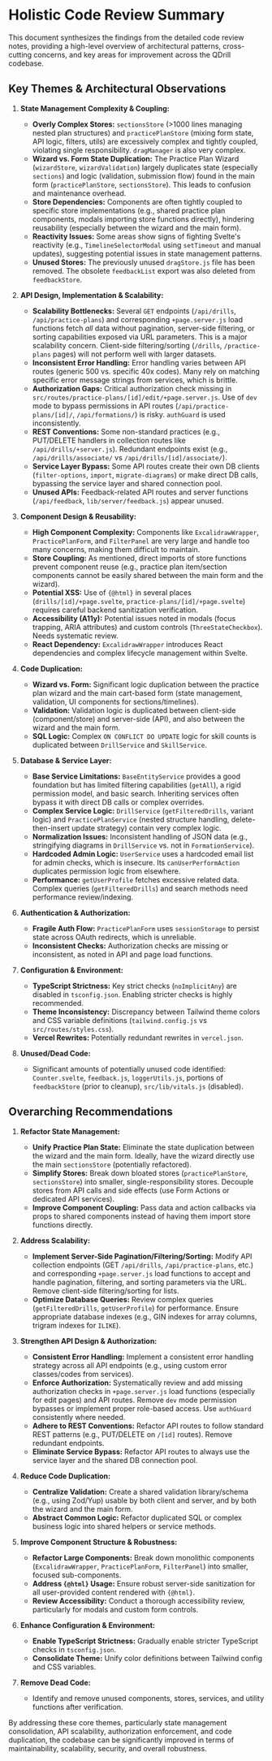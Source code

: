 # Holistic Code Review Summary

This document synthesizes the findings from the detailed code review notes, providing a high-level overview of architectural patterns, cross-cutting concerns, and key areas for improvement across the QDrill codebase.

## Key Themes & Architectural Observations

1.  **State Management Complexity & Coupling:**

    - **Overly Complex Stores:** `sectionsStore` (>1000 lines managing nested plan structures) and `practicePlanStore` (mixing form state, API logic, filters, utils) are excessively complex and tightly coupled, violating single responsibility. `dragManager` is also very complex.
    - **Wizard vs. Form State Duplication:** The Practice Plan Wizard (`wizardStore`, `wizardValidation`) largely duplicates state (especially `sections`) and logic (validation, submission flow) found in the main form (`practicePlanStore`, `sectionsStore`). This leads to confusion and maintenance overhead.
    - **Store Dependencies:** Components are often tightly coupled to specific store implementations (e.g., shared practice plan components, modals importing store functions directly), hindering reusability (especially between the wizard and the main form).
    - **Reactivity Issues:** Some areas show signs of fighting Svelte's reactivity (e.g., `TimelineSelectorModal` using `setTimeout` and manual updates), suggesting potential issues in state management patterns.
    - **Unused Stores:** The previously unused `dragStore.js` file has been removed. The obsolete `feedbackList` export was also deleted from `feedbackStore`.

2.  **API Design, Implementation & Scalability:**

    - **Scalability Bottlenecks:** Several `GET` endpoints (`/api/drills`, `/api/practice-plans`) and corresponding `+page.server.js` load functions fetch _all_ data without pagination, server-side filtering, or sorting capabilities exposed via URL parameters. This is a major scalability concern. Client-side filtering/sorting (`/drills`, `/practice-plans` pages) will not perform well with larger datasets.
    - **Inconsistent Error Handling:** Error handling varies between API routes (generic 500 vs. specific 40x codes). Many rely on matching specific error message strings from services, which is brittle.
    - **Authorization Gaps:** Critical authorization check missing in `src/routes/practice-plans/[id]/edit/+page.server.js`. Use of `dev` mode to bypass permissions in API routes (`/api/practice-plans/[id]/`, `/api/formations/`) is risky. `authGuard` is used inconsistently.
    - **REST Conventions:** Some non-standard practices (e.g., PUT/DELETE handlers in collection routes like `/api/drills/+server.js`). Redundant endpoints exist (e.g., `/api/drills/associate/` vs `/api/drills/[id]/associate/`).
    - **Service Layer Bypass:** Some API routes create their own DB clients (`filter-options`, `import`, `migrate-diagrams`) or make direct DB calls, bypassing the service layer and shared connection pool.
    - **Unused APIs:** Feedback-related API routes and server functions (`/api/feedback`, `lib/server/feedback.js`) appear unused.

3.  **Component Design & Reusability:**

    - **High Component Complexity:** Components like `ExcalidrawWrapper`, `PracticePlanForm`, and `FilterPanel` are very large and handle too many concerns, making them difficult to maintain.
    - **Store Coupling:** As mentioned, direct imports of store functions prevent component reuse (e.g., practice plan item/section components cannot be easily shared between the main form and the wizard).
    - **Potential XSS:** Use of `{@html}` in several places (`drills/[id]/+page.svelte`, `practice-plans/[id]/+page.svelte`) requires careful backend sanitization verification.
    - **Accessibility (A11y):** Potential issues noted in modals (focus trapping, ARIA attributes) and custom controls (`ThreeStateCheckbox`). Needs systematic review.
    - **React Dependency:** `ExcalidrawWrapper` introduces React dependencies and complex lifecycle management within Svelte.

4.  **Code Duplication:**

    - **Wizard vs. Form:** Significant logic duplication between the practice plan wizard and the main cart-based form (state management, validation, UI components for sections/timelines).
    - **Validation:** Validation logic is duplicated between client-side (component/store) and server-side (API), and also between the wizard and the main form.
    - **SQL Logic:** Complex `ON CONFLICT DO UPDATE` logic for skill counts is duplicated between `DrillService` and `SkillService`.

5.  **Database & Service Layer:**

    - **Base Service Limitations:** `BaseEntityService` provides a good foundation but has limited filtering capabilities (`getAll`), a rigid permission model, and basic search. Inheriting services often bypass it with direct DB calls or complex overrides.
    - **Complex Service Logic:** `DrillService` (`getFilteredDrills`, variant logic) and `PracticePlanService` (nested structure handling, delete-then-insert update strategy) contain very complex logic.
    - **Normalization Issues:** Inconsistent handling of JSON data (e.g., stringifying diagrams in `DrillService` vs. not in `FormationService`).
    - **Hardcoded Admin Logic:** `UserService` uses a hardcoded email list for admin checks, which is insecure. Its `canUserPerformAction` duplicates permission logic from elsewhere.
    - **Performance:** `getUserProfile` fetches excessive related data. Complex queries (`getFilteredDrills`) and search methods need performance review/indexing.

6.  **Authentication & Authorization:**

    - **Fragile Auth Flow:** `PracticePlanForm` uses `sessionStorage` to persist state across OAuth redirects, which is unreliable.
    - **Inconsistent Checks:** Authorization checks are missing or inconsistent, as noted in API and page load functions.

7.  **Configuration & Environment:**

    - **TypeScript Strictness:** Key strict checks (`noImplicitAny`) are disabled in `tsconfig.json`. Enabling stricter checks is highly recommended.
    - **Theme Inconsistency:** Discrepancy between Tailwind theme colors and CSS variable definitions (`tailwind.config.js` vs `src/routes/styles.css`).
    - **Vercel Rewrites:** Potentially redundant rewrites in `vercel.json`.

8.  **Unused/Dead Code:**
    - Significant amounts of potentially unused code identified: `Counter.svelte`, `feedback.js`, `loggerUtils.js`, portions of `feedbackStore` (prior to cleanup), `src/lib/vitals.js` (disabled).

## Overarching Recommendations

1.  **Refactor State Management:**

    - **Unify Practice Plan State:** Eliminate the state duplication between the wizard and the main form. Ideally, have the wizard directly use the main `sectionsStore` (potentially refactored).
    - **Simplify Stores:** Break down bloated stores (`practicePlanStore`, `sectionsStore`) into smaller, single-responsibility stores. Decouple stores from API calls and side effects (use Form Actions or dedicated API services).
    - **Improve Component Coupling:** Pass data and action callbacks via props to shared components instead of having them import store functions directly.

2.  **Address Scalability:**

    - **Implement Server-Side Pagination/Filtering/Sorting:** Modify API collection endpoints (GET `/api/drills`, `/api/practice-plans`, etc.) and corresponding `+page.server.js` load functions to accept and handle pagination, filtering, and sorting parameters via the URL. Remove client-side filtering/sorting for lists.
    - **Optimize Database Queries:** Review complex queries (`getFilteredDrills`, `getUserProfile`) for performance. Ensure appropriate database indexes (e.g., GIN indexes for array columns, trigram indexes for `ILIKE`).

3.  **Strengthen API Design & Authorization:**

    - **Consistent Error Handling:** Implement a consistent error handling strategy across all API endpoints (e.g., using custom error classes/codes from services).
    - **Enforce Authorization:** Systematically review and add missing authorization checks in `+page.server.js` load functions (especially for edit pages) and API routes. Remove `dev` mode permission bypasses or implement proper role-based access. Use `authGuard` consistently where needed.
    - **Adhere to REST Conventions:** Refactor API routes to follow standard REST patterns (e.g., PUT/DELETE on `/[id]` routes). Remove redundant endpoints.
    - **Eliminate Service Bypass:** Refactor API routes to always use the service layer and the shared DB connection pool.

4.  **Reduce Code Duplication:**

    - **Centralize Validation:** Create a shared validation library/schema (e.g., using Zod/Yup) usable by both client and server, and by both the wizard and the main form.
    - **Abstract Common Logic:** Refactor duplicated SQL or complex business logic into shared helpers or service methods.

5.  **Improve Component Structure & Robustness:**

    - **Refactor Large Components:** Break down monolithic components (`ExcalidrawWrapper`, `PracticePlanForm`, `FilterPanel`) into smaller, focused sub-components.
    - **Address `{@html}` Usage:** Ensure robust server-side sanitization for all user-provided content rendered with `{@html}`.
    - **Review Accessibility:** Conduct a thorough accessibility review, particularly for modals and custom form controls.

6.  **Enhance Configuration & Environment:**

    - **Enable TypeScript Strictness:** Gradually enable stricter TypeScript checks in `tsconfig.json`.
    - **Consolidate Theme:** Unify color definitions between Tailwind config and CSS variables.

7.  **Remove Dead Code:**
    - Identify and remove unused components, stores, services, and utility functions after verification.

By addressing these core themes, particularly state management consolidation, API scalability, authorization enforcement, and code duplication, the codebase can be significantly improved in terms of maintainability, scalability, security, and overall robustness.

